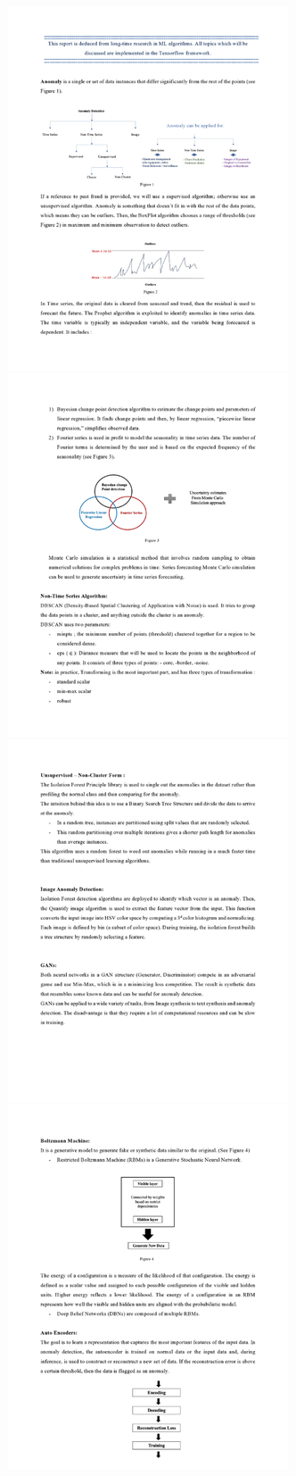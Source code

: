 ![Alt text](page0001.jpg) 
![Alt text](page0002.jpg) 
![Alt text](page0003.jpg) 
![Alt text](page0004.jpg)